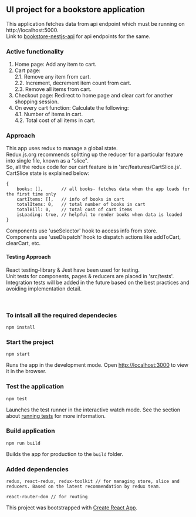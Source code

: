 ## UI project for a bookstore application
This application fetches data from api endpoint which must be running on http://localhost:5000.<br>
Link to [bookstore-nestjs-api](https://github.com/ashu66867/bookstore-nestjs-api) for api endpoints for the same.

### Active functionality
1. Home page: Add any item to cart.
2. Cart page:<br>
   2.1. Remove any item from cart.<br>
   2.2. Increment, decrement item count from cart.<br>
   2.3. Remove all items from cart.<br>
3. Checkout page: Redirect to home page and clear cart for another shopping session.
4. On every cart function: Calculate the following:<br>
   4.1. Number of items in cart.<br>
   4.2. Total cost of all items in cart.<br>

### Approach
This app uses redux to manage a global state.<br>
Redux.js.org recommends splitting up the reducer for a particular feature into single file, known as a "slice". <br>
So, all the redux code for our cart feature is in 'src/features/CartSlice.js'. CartSlice state is explained below:
```
{
    books: [],       // all books- fetches data when the app loads for the first time only
    cartItems: [],   // info of books in cart
    totalItems: 0,   // total number of books in cart
    totalBill: 0,    // total cost of cart items
    isLoading: true, // helpful to render books when data is loaded
}
```
Components use 'useSelector' hook to access info from store.<br>
Components use 'useDispatch' hook to dispatch actions like addToCart, clearCart, etc.<br>


#### Testing Approach
React testing-library & Jest have been used for testing.<br>
Unit tests for components, pages & reducers are placed in 'src/tests'.<br>
Integration tests will be added in the future based on the best practices and avoiding implementation detail.<br>

<br>

### To intsall all the required dependecies

```
npm install
```

### Start the project

```
npm start
```

Runs the app in the development mode.
Open [http://localhost:3000](http://localhost:3000) to view it in the browser.


### Test the application

```
npm test
```

Launches the test runner in the interactive watch mode.
See the section about [running tests](https://facebook.github.io/create-react-app/docs/running-tests) for more information.

### Build application

```
npm run build
```

Builds the app for production to the `build` folder.<br>


### Added dependencies
```
redux, react-redux, redux-toolkit // for managing store, slice and reducers. Based on the latest recommendation by redux team.
```

```
react-router-dom // for routing
```

This project was bootstrapped with [Create React App](https://github.com/facebook/create-react-app).
